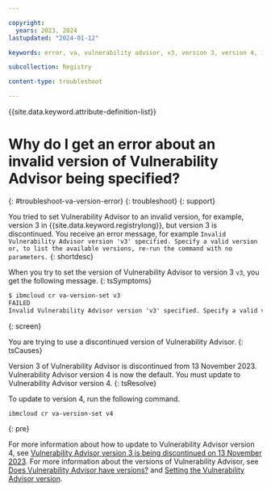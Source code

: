 ```yaml
---

copyright:
  years: 2023, 2024
lastupdated: "2024-01-12"

keywords: error, va, vulnerability advisor, v3, version 3, version 4, invalid version

subcollection: Registry

content-type: troubleshoot

---
```


{{site.data.keyword.attribute-definition-list}}


# Why do I get an error about an invalid version of Vulnerability Advisor being specified?
{: #troubleshoot-va-version-error}
{: troubleshoot}
{: support}

You tried to set Vulnerability Advisor to an invalid version, for example, version 3 in {{site.data.keyword.registrylong}}, but version 3 is discontinued. You receive an error message, for example `Invalid Vulnerability Advisor version 'v3' specified. Specify a valid version or, to list the available versions, re-run the command with no parameters.`
{: shortdesc}

When you try to set the version of Vulnerability Advisor to version 3 `v3`, you get the following message.
{: tsSymptoms}

```txt
$ ibmcloud cr va-version-set v3
FAILED
Invalid Vulnerability Advisor version 'v3' specified. Specify a valid version or, to list the available versions, re-run the command with no parameters. See https://cloud.ibm.com/docs/Registry?topic=Registry-troubleshoot-va-version-error
```
{: screen}

You are trying to use a discontinued version of Vulnerability Advisor.
{: tsCauses}

Version 3 of Vulnerability Advisor is discontinued from 13 November 2023. Vulnerability Advisor version 4 is now the default. You must update to Vulnerability Advisor version 4.
{: tsResolve}

To update to version 4, run the following command.

```txt
ibmcloud cr va-version-set v4
```
{: pre}

For more information about how to update to Vulnerability Advisor version 4, see [Vulnerability Advisor version 3 is being discontinued on 13 November 2023](/docs/Registry?topic=Registry-registry_notices_va_v3). For more information about the versions of Vulnerability Advisor, see [Does Vulnerability Advisor have versions?](/docs/Registry?topic=Registry-registry_faq#faq_va_versions) and [Setting the Vulnerability Advisor version](/docs/Registry?topic=Registry-va_index&interface=ui#va_set_version).
